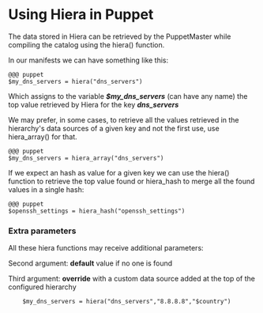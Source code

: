 
# Using Hiera in Puppet
The data stored in Hiera can be retrieved by the PuppetMaster while compiling the catalog using the hiera() function.

In our manifests we can have something like this:

    @@@ puppet
    $my_dns_servers = hiera("dns_servers")

Which assigns to the variable ***$my_dns_servers*** (can have any name) the top value retrieved by Hiera for the key ***dns_servers***

We may prefer, in some cases, to retrieve all the values retrieved in the hierarchy's data sources of a given key and not the first use, use hiera_array() for that.

    @@@ puppet
    $my_dns_servers = hiera_array("dns_servers")

If we expect an hash as value for a given key we can use the hiera() function to retrieve the top value found or hiera_hash to merge all the found values in a single hash:

    @@@ puppet
    $openssh_settings = hiera_hash("openssh_settings")

### Extra parameters
All these hiera functions may receive additional parameters:

Second argument: **default** value if no one is found

Third argument: **override** with a custom data source added at the top of the configured hierarchy

        $my_dns_servers = hiera("dns_servers","8.8.8.8","$country")
